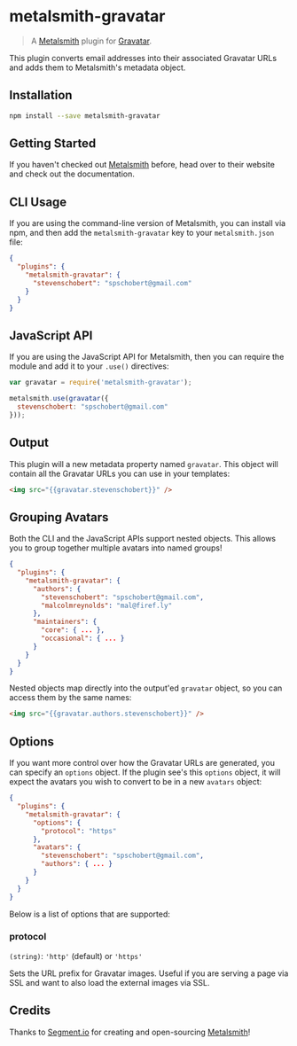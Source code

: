 metalsmith-gravatar
====

> A [Metalsmith](http://metalsmith.io) plugin for [Gravatar](http://gravatar.com).

This plugin converts email addresses into their associated Gravatar URLs and adds them to
Metalsmith's metadata object.

## Installation

```sh
npm install --save metalsmith-gravatar
```

## Getting Started

If you haven't checked out [Metalsmith](http://metalsmith.io/) before, head over to their website
and check out the documentation.

## CLI Usage

If you are using the command-line version of Metalsmith, you can install via npm, and then add the
`metalsmith-gravatar` key to your `metalsmith.json` file:

```json
{
  "plugins": {
    "metalsmith-gravatar": {
      "stevenschobert": "spschobert@gmail.com"
    }
  }
}
```

## JavaScript API

If you are using the JavaScript API for Metalsmith, then you can require the module and add it to your
`.use()` directives:

```js
var gravatar = require('metalsmith-gravatar');

metalsmith.use(gravatar({
  stevenschobert: "spschobert@gmail.com"
}));
```

## Output

This plugin will a new metadata property named `gravatar`. This object will contain all the
Gravatar URLs you can use in your templates:

```html
<img src="{{gravatar.stevenschobert}}" />
```

## Grouping Avatars

Both the CLI and the JavaScript APIs support nested objects. This allows you to group together
multiple avatars into named groups!

```json
{
  "plugins": {
    "metalsmith-gravatar": {
      "authors": {
        "stevenschobert": "spschobert@gmail.com",
        "malcolmreynolds": "mal@firef.ly"
      },
      "maintainers": {
        "core": { ... },
        "occasional": { ... }
      }
    }
  }
}
```

Nested objects map directly into the output'ed `gravatar` object, so you can access them by the same
names:

```html
<img src="{{gravatar.authors.stevenschobert}}" />
```

## Options

If you want more control over how the Gravatar URLs are generated, you can specify an `options`
object. If the plugin see's this `options` object, it will expect the avatars you wish to convert to
be in a new `avatars` object:

```json
{
  "plugins": {
    "metalsmith-gravatar": {
      "options": {
        "protocol": "https"
      },
      "avatars": {
        "stevenschobert": "spschobert@gmail.com",
        "authors": { ... }
      }
    }
  }
}
```

Below is a list of options that are supported:

### protocol

`(string)`: `'http'` (default) or `'https'`

Sets the URL prefix for Gravatar images. Useful if you are serving a page via SSL and want to also
load the external images via SSL.

## Credits

Thanks to [Segment.io](http://github.com/segmentio) for creating and open-sourcing
[Metalsmith](https://github.com/segmentio/metalsmith)!
